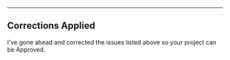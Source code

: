 ---

## Corrections Applied

I've gone ahead and corrected the issues listed above so your project can be Approved.
